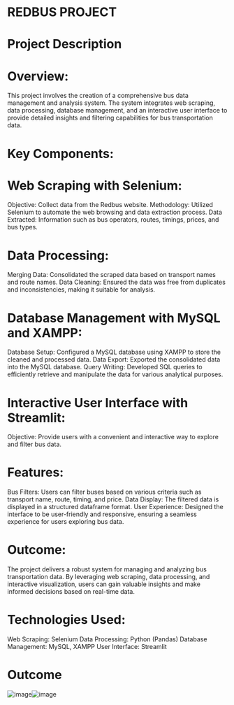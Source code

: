 # REDBUS PROJECT
# Project Description
# Overview:
This project involves the creation of a comprehensive bus data management and analysis system. The system integrates web scraping, data processing, database management, and an interactive user interface to provide detailed insights and filtering capabilities for bus transportation data.

# Key Components:

# Web Scraping with Selenium:

Objective: Collect data from the Redbus website.
Methodology: Utilized Selenium to automate the web browsing and data extraction process.
Data Extracted: Information such as bus operators, routes, timings, prices, and bus types.

# Data Processing:

Merging Data: Consolidated the scraped data based on transport names and route names.
Data Cleaning: Ensured the data was free from duplicates and inconsistencies, making it suitable for analysis.

# Database Management with MySQL and XAMPP:

Database Setup: Configured a MySQL database using XAMPP to store the cleaned and processed data.
Data Export: Exported the consolidated data into the MySQL database.
Query Writing: Developed SQL queries to efficiently retrieve and manipulate the data for various analytical purposes.

# Interactive User Interface with Streamlit:

Objective: Provide users with a convenient and interactive way to explore and filter bus data.

# Features:
Bus Filters: Users can filter buses based on various criteria such as transport name, route, timing, and price.
Data Display: The filtered data is displayed in a structured dataframe format.
User Experience: Designed the interface to be user-friendly and responsive, ensuring a seamless experience for users exploring bus data.
# Outcome:
The project delivers a robust system for managing and analyzing bus transportation data. By leveraging web scraping, data processing, and interactive visualization, users can gain valuable insights and make informed decisions based on real-time data.

# Technologies Used:
Web Scraping: Selenium
Data Processing: Python (Pandas)
Database Management: MySQL, XAMPP
User Interface: Streamlit
# Outcome
![image](https://github.com/user-attachments/assets/13228244-0a00-4195-9fe0-78a2231b5b0d)![image](https://github.com/user-attachments/assets/4ae98512-b713-4cf9-93fa-63bdff2da4f3)





